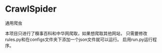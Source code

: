 # CrawlSpider
通用爬虫


本项目只进行了糗事百科和中华网爬取，如果想爬取其他网站，
只需要修改rules.py和在configs文件夹下添加一个json文件就可以运行。
启用run.py运行程序。

